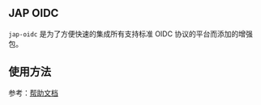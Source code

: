 ## JAP OIDC

`jap-oidc` 是为了方便快速的集成所有支持标准 OIDC 协议的平台而添加的增强包。

## 使用方法

参考：[帮助文档](https://jap.fujieid.com/quickstart/jap-oidc.html)